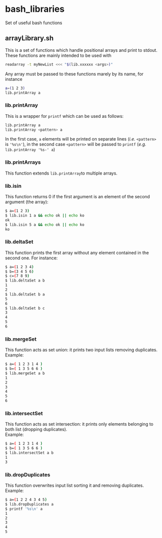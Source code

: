 # bash_libraries
Set of useful bash functions

## arrayLibrary.sh
This is a set of functions which handle positional arrays and print to stdout. These functions are mainly intended to be used with
```bash
readarray -t myNewList <<< "$(lib.xxxxxx <args>)"
```
Any array must be passed to these functions marely by its name, for instance
```bash
a=(1 2 3)
lib.printArray a
```

### lib.printArray
This is a wrapper for `printf` which can be used as follows:
```bash
lib.printArray a
lib.printArray <pattern> a
```
In the first case, `a` elements will be printed on separate lines (_i.e._ `<pattern>` is `'%s\n'`), in the second case `<pattern>` will be passed to `printf` (_e.g._ `lib.printArray '%s-' a`)

### lib.printArrays
This function extends `lib.printArray`to multiple arrays.

### lib.isin
This function returns 0 if the first argument is an element of the second argument (the array):
```bash
$ a=(1 2 3)
$ lib.isin 1 a && echo ok || echo ko
ok
$ lib.isin 5 a && echo ok || echo ko
ko
```

### lib.deltaSet
This function prints the first array without any element contained in the second one. For instance:
```bash
$ a=(1 2 3 4)
$ b=(3 4 5 6)
$ c=(7 8 9)
$ lib.deltaSet a b
1
2
$ lib.deltaSet b a
5
6
$ lib.deltaSet b c
3
4
5
6
```

### lib.mergeSet
This function acts as set union: it prints two input lists removing duplicates.<br>
Example:
```bash
$ a=( 1 2 3 1 4 )
$ b=( 1 3 5 6 6 )
$ lib.mergeSet a b
1
2
3
4
5
6
```

### lib.intersectSet
This function acts as set intersection: it prints only elements belonging to both list (dropping duplicates).<br>
Example:
```bash
$ a=( 1 2 3 1 4 )
$ b=( 1 3 5 6 6 )
$ lib.intersectSet a b
1
3
```

### lib.dropDuplicates
This function overwrites input list sorting it and removing duplicates.<br>
Example:
```bash
$ a=(1 2 2 4 3 4 5)
$ lib.dropDuplicates a
$ printf '%s\n' a
1
2
3
4
5
```
